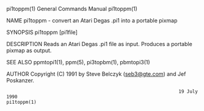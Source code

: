 pi1toppm(1)                                                   General Commands Manual                                                  pi1toppm(1)

NAME
       pi1toppm - convert an Atari Degas .pi1 into a portable pixmap

SYNOPSIS
       pi1toppm [pi1file]

DESCRIPTION
       Reads an Atari Degas .pi1 file as input.  Produces a portable pixmap as output.

SEE ALSO
       ppmtopi1(1), ppm(5), pi3topbm(1), pbmtopi3(1)

AUTHOR
       Copyright (C) 1991 by Steve Belczyk (seb3@gte.com) and Jef Poskanzer.

                                                                   19 July 1990                                                        pi1toppm(1)
